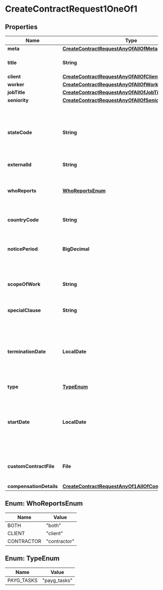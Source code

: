

# CreateContractRequest1OneOf1


## Properties

| Name | Type | Description | Notes |
|------------ | ------------- | ------------- | -------------|
|**meta** | [**CreateContractRequestAnyOfAllOfMeta**](CreateContractRequestAnyOfAllOfMeta.md) |  |  |
|**title** | **String** | The title of the contract. |  |
|**client** | [**CreateContractRequestAnyOfAllOfClient**](CreateContractRequestAnyOfAllOfClient.md) |  |  |
|**worker** | [**CreateContractRequestAnyOfAllOfWorker**](CreateContractRequestAnyOfAllOfWorker.md) |  |  [optional] |
|**jobTitle** | [**CreateContractRequestAnyOfAllOfJobTitle**](CreateContractRequestAnyOfAllOfJobTitle.md) |  |  |
|**seniority** | [**CreateContractRequestAnyOfAllOfSeniority**](CreateContractRequestAnyOfAllOfSeniority.md) |  |  [optional] |
|**stateCode** | **String** | The state or province code. Use country lookup endpoint to retrieve state codes. |  [optional] |
|**externalId** | **String** | External Id. |  [optional] |
|**whoReports** | [**WhoReportsEnum**](#WhoReportsEnum) | Flag to indicate who is supposed to provide regular reports |  [optional] |
|**countryCode** | **String** | Country code. |  [optional] |
|**noticePeriod** | **BigDecimal** | Days before to notice the termination of contract for eather party. |  [optional] |
|**scopeOfWork** | **String** | Describe the work to be performed. |  [optional] |
|**specialClause** | **String** | Enter any special clause you may have. |  [optional] |
|**terminationDate** | **LocalDate** | Short date in format ISO-8601 (YYYY-MM-DD). For example: 2022-12-31. |  [optional] |
|**type** | [**TypeEnum**](#TypeEnum) | Type of contract |  |
|**startDate** | **LocalDate** | Short date in format ISO-8601 (YYYY-MM-DD). For example: 2022-12-31. |  |
|**customContractFile** | **File** | Upload the file you want to attach to this entry. |  |
|**compensationDetails** | [**CreateContractRequestAnyOf1AllOfCompensationDetails**](CreateContractRequestAnyOf1AllOfCompensationDetails.md) |  |  |



## Enum: WhoReportsEnum

| Name | Value |
|---- | -----|
| BOTH | &quot;both&quot; |
| CLIENT | &quot;client&quot; |
| CONTRACTOR | &quot;contractor&quot; |



## Enum: TypeEnum

| Name | Value |
|---- | -----|
| PAYG_TASKS | &quot;payg_tasks&quot; |



